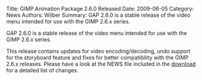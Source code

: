 Title: GIMP Animation Package 2.6.0 Released
Date: 2009-06-05
Category: News
Authors: Wilber
Summary: GAP 2.6.0 is a stable release of the video menu intended for use with the GIMP 2.6.x series.

GAP 2.6.0 is a stable release of the video menu intended for use with the GIMP 2.6.x series.

This release contains updates for video encoding/decoding, undo support for the storyboard feature and fixes for better compatibility with the GIMP 2.6.x releases. Please have a look at the NEWS file included in the [download](http://download.gimp.org/pub/gimp/plug-ins/v2.6/gap/) for a detailed list of changes.
